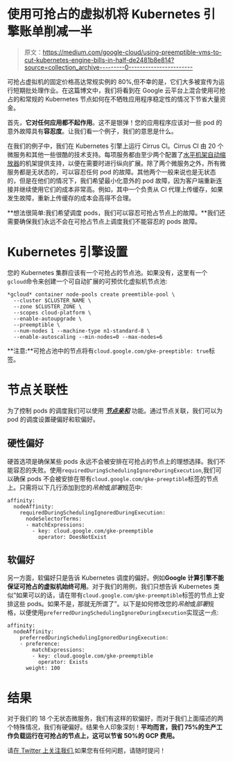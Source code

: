 # 使用可抢占的虚拟机将 Kubernetes 引擎账单削减一半

> 原文：<https://medium.com/google-cloud/using-preemptible-vms-to-cut-kubernetes-engine-bills-in-half-de2481b8e814?source=collection_archive---------0----------------------->

可抢占虚拟机的固定价格高达常规实例的 80%,但不幸的是，它们大多被宣传为运行短期批处理作业。在这篇博文中，我们将看到在 Google 云平台上混合使用可抢占的和常规的 Kubernetes 节点如何在不牺牲应用程序稳定性的情况下节省大量资金。

首先，**它对任何应用都不起作用**。这不是银弹！您的应用程序应该对一些 pod 的意外故障具有**容忍度**。让我们看一个例子，我们的意思是什么。

在我们的例子中，我们在 Kubernetes 引擎上运行 Cirrus CI。Cirrus CI 由 20 个微服务和其他一些很酷的技术支持。每项服务都由至少两个配置了[水平机架自动缩放器](https://kubernetes.io/docs/tasks/run-application/horizontal-pod-autoscale/)的机架提供支持，以便在需要时进行纵向扩展。除了两个微服务之外，所有微服务都是无状态的，可以容忍任何 pod 的故障。其他两个一般来说也是无状态的，但是在他们的情况下，我们希望最小化意外的 pod 故障，因为客户端重新连接并继续使用它们的成本非常高。例如，其中一个负责从 CI 代理上传缓存，如果发生故障，重新上传缓存的成本会高得不合理。

**想法很简单:我们希望调度 pods，我们可以容忍可抢占节点上的故障。**我们还需要确保我们永远不会在可抢占节点上调度我们不能容忍的 pods 故障。

# Kubernetes 引擎设置

您的 Kubernetes 集群应该有一个可抢占的节点池。如果没有，这里有一个`gcloud`命令来创建一个可自动扩展的可预优化虚拟机节点池:

```
*gcloud* container node-pools create preemtible-pool \
  --cluster $CLUSTER_NAME \
  --zone $CLUSTER_ZONE \
  --scopes cloud-platform \
  --enable-autoupgrade \
  --preemptible \
  --num-nodes 1 --machine-type n1-standard-8 \
  --enable-autoscaling --min-nodes=0 --max-nodes=6
```

**注意:**可抢占池中的节点将有`cloud.google.com/gke-preeptible: true`标签。

# 节点关联性

为了控制 pods 的调度我们可以使用 [***节点亲和***](https://kubernetes.io/docs/concepts/configuration/assign-pod-node/#node-affinity-beta-feature) 功能。通过节点关联，我们可以为 pod 的调度设置硬偏好和软偏好。

## 硬性偏好

硬首选项是确保某些 pods 永远不会被安排在可抢占的节点上的理想选择。我们不能容忍的失败。使用`requiredDuringSchedulingIgnoreDuringExecution`,我们可以确保 pods 不会被安排在带有`cloud.google.com/gke-preeptible`标签的节点上。只需将以下几行添加到您的*吊舱*或*部署*规范中:

```
affinity:
  nodeAffinity:
    requiredDuringSchedulingIgnoredDuringExecution:
      nodeSelectorTerms:
      - matchExpressions:
        - key: cloud.google.com/gke-preemptible
          operator: DoesNotExist
```

## 软偏好

另一方面，软偏好只是告诉 Kubernetes 调度的偏好。例如**Google 计算引擎不能保证可抢占的虚拟机始终可用**。对于我们的用例，我们只想告诉 Kubernetes 类似“如果可以的话，请在带有`cloud.google.com/gke-preemptible`标签的节点上安排这些 pods。如果不是，那就无所谓了”。以下是如何修改您的*吊舱*或*部署*规格，以便使用`preferredDuringSchedulingIgnoreDuringExecution`实现这一点:

```
affinity:
  nodeAffinity:
    preferredDuringSchedulingIgnoredDuringExecution:
    - preference:
        matchExpressions:
        - key: cloud.google.com/gke-preemptible
          operator: Exists
      weight: 100 
```

# 结果

对于我们的 18 个无状态微服务，我们有这样的软偏好，而对于我们上面描述的两个特殊情况，我们有硬偏好。结果令人印象深刻！**平均而言，我们 75%的生产工作负载运行在可抢占的节点上，这可以节省 50%的 GCP 费用。**

请[在 Twitter 上关注我们](https://twitter.com/cirrus_labs),如果您有任何问题，请随时提问！